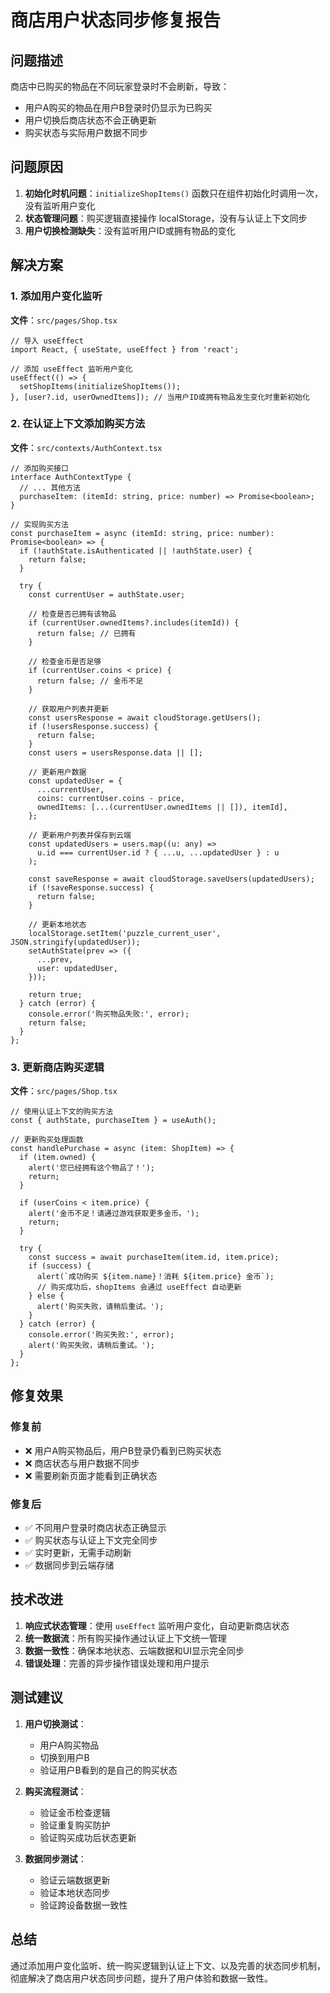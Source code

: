 # 商店用户状态同步修复报告

## 问题描述
商店中已购买的物品在不同玩家登录时不会刷新，导致：
- 用户A购买的物品在用户B登录时仍显示为已购买
- 用户切换后商店状态不会正确更新
- 购买状态与实际用户数据不同步

## 问题原因
1. **初始化时机问题**：`initializeShopItems()` 函数只在组件初始化时调用一次，没有监听用户变化
2. **状态管理问题**：购买逻辑直接操作 localStorage，没有与认证上下文同步
3. **用户切换检测缺失**：没有监听用户ID或拥有物品的变化

## 解决方案

### 1. 添加用户变化监听
**文件**：`src/pages/Shop.tsx`

```tsx
// 导入 useEffect
import React, { useState, useEffect } from 'react';

// 添加 useEffect 监听用户变化
useEffect(() => {
  setShopItems(initializeShopItems());
}, [user?.id, userOwnedItems]); // 当用户ID或拥有物品发生变化时重新初始化
```

### 2. 在认证上下文添加购买方法
**文件**：`src/contexts/AuthContext.tsx`

```tsx
// 添加购买接口
interface AuthContextType {
  // ... 其他方法
  purchaseItem: (itemId: string, price: number) => Promise<boolean>;
}

// 实现购买方法
const purchaseItem = async (itemId: string, price: number): Promise<boolean> => {
  if (!authState.isAuthenticated || !authState.user) {
    return false;
  }

  try {
    const currentUser = authState.user;
    
    // 检查是否已拥有该物品
    if (currentUser.ownedItems?.includes(itemId)) {
      return false; // 已拥有
    }

    // 检查金币是否足够
    if (currentUser.coins < price) {
      return false; // 金币不足
    }

    // 获取用户列表并更新
    const usersResponse = await cloudStorage.getUsers();
    if (!usersResponse.success) {
      return false;
    }
    const users = usersResponse.data || [];

    // 更新用户数据
    const updatedUser = {
      ...currentUser,
      coins: currentUser.coins - price,
      ownedItems: [...(currentUser.ownedItems || []), itemId],
    };

    // 更新用户列表并保存到云端
    const updatedUsers = users.map((u: any) => 
      u.id === currentUser.id ? { ...u, ...updatedUser } : u
    );

    const saveResponse = await cloudStorage.saveUsers(updatedUsers);
    if (!saveResponse.success) {
      return false;
    }

    // 更新本地状态
    localStorage.setItem('puzzle_current_user', JSON.stringify(updatedUser));
    setAuthState(prev => ({
      ...prev,
      user: updatedUser,
    }));

    return true;
  } catch (error) {
    console.error('购买物品失败:', error);
    return false;
  }
};
```

### 3. 更新商店购买逻辑
**文件**：`src/pages/Shop.tsx`

```tsx
// 使用认证上下文的购买方法
const { authState, purchaseItem } = useAuth();

// 更新购买处理函数
const handlePurchase = async (item: ShopItem) => {
  if (item.owned) {
    alert('您已经拥有这个物品了！');
    return;
  }

  if (userCoins < item.price) {
    alert('金币不足！请通过游戏获取更多金币。');
    return;
  }

  try {
    const success = await purchaseItem(item.id, item.price);
    if (success) {
      alert(`成功购买 ${item.name}！消耗 ${item.price} 金币`);
      // 购买成功后，shopItems 会通过 useEffect 自动更新
    } else {
      alert('购买失败，请稍后重试。');
    }
  } catch (error) {
    console.error('购买失败:', error);
    alert('购买失败，请稍后重试。');
  }
};
```

## 修复效果

### 修复前
- ❌ 用户A购买物品后，用户B登录仍看到已购买状态
- ❌ 商店状态与用户数据不同步
- ❌ 需要刷新页面才能看到正确状态

### 修复后
- ✅ 不同用户登录时商店状态正确显示
- ✅ 购买状态与认证上下文完全同步
- ✅ 实时更新，无需手动刷新
- ✅ 数据同步到云端存储

## 技术改进

1. **响应式状态管理**：使用 `useEffect` 监听用户变化，自动更新商店状态
2. **统一数据流**：所有购买操作通过认证上下文统一管理
3. **数据一致性**：确保本地状态、云端数据和UI显示完全同步
4. **错误处理**：完善的异步操作错误处理和用户提示

## 测试建议

1. **用户切换测试**：
   - 用户A购买物品
   - 切换到用户B
   - 验证用户B看到的是自己的购买状态

2. **购买流程测试**：
   - 验证金币检查逻辑
   - 验证重复购买防护
   - 验证购买成功后状态更新

3. **数据同步测试**：
   - 验证云端数据更新
   - 验证本地状态同步
   - 验证跨设备数据一致性

## 总结
通过添加用户变化监听、统一购买逻辑到认证上下文、以及完善的状态同步机制，彻底解决了商店用户状态同步问题，提升了用户体验和数据一致性。
